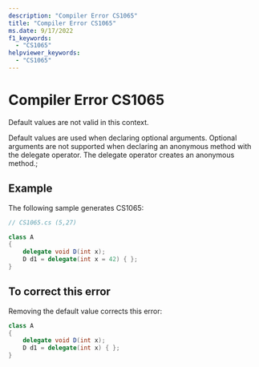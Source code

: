 ```yaml
---
description: "Compiler Error CS1065"
title: "Compiler Error CS1065"
ms.date: 9/17/2022
f1_keywords:
  - "CS1065"
helpviewer_keywords:
  - "CS1065"
---
```

# Compiler Error CS1065

Default values are not valid in this context.

Default values are used when declaring optional arguments.  Optional arguments are not supported when declaring an anonymous method with the delegate operator.  The delegate operator creates an anonymous method.;

## Example

 The following sample generates CS1065:

```csharp
// CS1065.cs (5,27)

class A
{
    delegate void D(int x);
    D d1 = delegate(int x = 42) { };
}

```

## To correct this error

Removing the default value corrects this error:

```csharp
class A
{
    delegate void D(int x);
    D d1 = delegate(int x) { };
}

```
